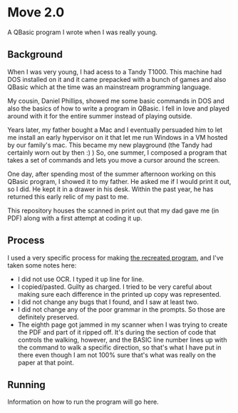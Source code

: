 # Move 2.0
A QBasic program I wrote when I was really young.

## Background

When I was very young, I had acess to a Tandy T1000.  This machine had DOS
installed on it and it came prepacked with a bunch of games and also QBasic
which at the time was an mainstream programming language.

My cousin, Daniel Phillips, showed me some basic commands in DOS and also
the basics of how to write a program in QBasic.  I fell in love and played
around with it for the entire summer instead of playing outside.

Years later, my father bought a Mac and I eventually persuaded him to let
me install an early hypervisor on it that let me run Windows in a VM hosted
by our family's mac.  This became my new playground (the Tandy had certainly
worn out by then :) ) So, one summer, I composed a program that takes a set
of commands and lets you move a cursor around the screen.

One day, after spending most of the summer afternoon working on this QBasic
program, I showed it to my father.  He asked me if I would print it out, so
I did.  He kept it in a drawer in his desk.  Within the past year, he has
returned this early relic of my past to me.

This repository houses the scanned in print out that my dad gave me (in PDF)
along with a first attempt at coding it up.

## Process

I used a very specific process for making [the recreated program](move20.qb),
and I've taken some notes here:

 - I did not use OCR. I typed it up line for line.
 - I copied/pasted. Guilty as charged. I tried to be very careful about making
   sure each difference in the printed up copy was represented.
 - I did not change any bugs that I found, and I saw at least two.
 - I did not change any of the poor grammar in the prompts.  So those are
   definitely preserved.
 - The eighth page got jammed in my scanner when I was trying to create the PDF
   and part of it ripped off. It's during the section of code that controls the
   walking, however, and the BASIC line number lines up with the command to walk
   a specific direction, so that's what I have put in there even though I am not
   100% sure that's what was really on the paper at that point.

## Running

Information on how to run the program will go here.

